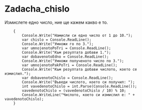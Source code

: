 # Zadacha_chislo
Измислете едно число, ние ще кажем какво е то.

        {
            Console.Write("Намисли си едно число от 1 до 10.");
            var chislo = Console.ReadLine();
            Console.Write("Умножи го по 3.");
            var umnojenotoPoTri = Console.ReadLine();
            Console.Write("Към резултата добави 1.");
            var dobavenotoEdno = Console.ReadLine();
            Console.Write("Умножи полученото число по 3.");
            var umnojenotoPakPoTri = Console.ReadLine();
            Console.Write("Към резултата добави числото, което се измислил.");
            var dobavenotoChislo = Console.ReadLine();
            Console.Write("Въведи числото, което си получил: ");
            int vavedenotoChislo = int.Parse(Console.ReadLine());
            vavedenotoChislo = (vavedenotoChislo / 10) % 10;
            Console.WriteLine("Числото, което си измислил е: " + vavedenotoChislo);
        }
